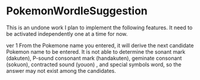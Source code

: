 # PokemonWordleSuggestion
This is an undone work
I plan to implement the following features.
It need to be activated independently one at a time for now.

ver 1
From the Pokemone name you entered, it will derive the next candidate Pokemon name to be entered.
It is not able to determine the sonant mark (dakuten), P-sound consonant mark (handakuten), geminate consonant (sokuon), contracted sound (youon) , and special symbols word, so the answer may not exist among the candidates.